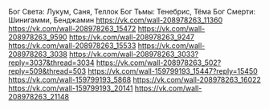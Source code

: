 Бог Света: Лукум, Саня, Теллок
Бог Тьмы: Тенебрис, Тёма
Бог Смерти: Шинигамми, Бенджамин
https://vk.com/wall-208978263_11360
https://vk.com/wall-208978263_15472
https://vk.com/wall-208978263_9590
https://vk.com/wall-208978263_9247
https://vk.com/wall-208978263_15533
https://vk.com/wall-208978263_3038
https://vk.com/wall-208978263_3033?reply=3037&thread=3034
https://vk.com/wall-208978263_502?reply=509&thread=503
https://vk.com/wall-159799193_15447?reply=15450
https://vk.com/wall-159799193_5868
https://vk.com/wall-208978263_16022
https://vk.com/wall-159799193_20141
https://vk.com/wall-208978263_21148
